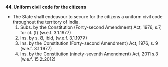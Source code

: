 **44. Uniform civil code for the citizens**

-   The State shall endeavour to secure for the citizens a uniform civil code throughout the territory of India.
    1.  Subs. by the Constitution (Forty-second Amendment) Act, 1976, s.7, for cl. (f) (w.e.f. 3.1.1977)
    2.  Ins. by s. 8, ibid, (w.e.f. 3.1.1977)
    3.  Ins. by the Constitution (Forty-second Amendment) Act, 1976, s. 9 (w.e.f. 3.1.1977)
    4.  Ins. by the Constitution (ninety-seventh Amendment) Act, 2011 s.3 (w.e.f. 15.2.2012)
